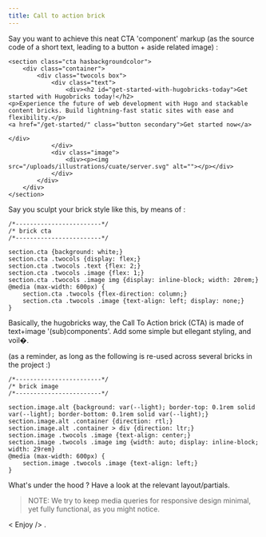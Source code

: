 ```yaml
---
title: Call to action brick
---
```


Say you want to achieve this neat CTA 'component' markup (as the source code of a short text, leading to a button + aside related image) :

```
<section class="cta hasbackgroundcolor">
    <div class="container">
        <div class="twocols box">
            <div class="text">
                <div><h2 id="get-started-with-hugobricks-today">Get started with Hugobricks today!</h2>
<p>Experience the future of web development with Hugo and stackable content bricks. Build lightning-fast static sites with ease and flexibility.</p>
<a href="/get-started/" class="button secondary">Get started now</a>

</div>
            </div>
            <div class="image">
                <div><p><img src="/uploads/illustrations/cuate/server.svg" alt=""></p></div>
            </div>
        </div>
    </div>
</section>
```



Say you sculpt your brick style like this, by means of :

```
/*------------------------*/
/* brick cta
/*------------------------*/

section.cta {background: white;}
section.cta .twocols {display: flex;}
section.cta .twocols .text {flex: 2;}
section.cta .twocols .image {flex: 1;}
section.cta .twocols .image img {display: inline-block; width: 20rem;}
@media (max-width: 600px) {
    section.cta .twocols {flex-direction: column;}
    section.cta .twocols .image {text-align: left; display: none;}
}
``` 

Basically, the hugobricks way, the Call To Action brick (CTA) is made of text+image '(sub)components'. Add some simple but ellegant styling, and voil�.

(as a reminder, as long as the following is re-used across several bricks in the project :)

```
/*------------------------*/
/* brick image
/*------------------------*/

section.image.alt {background: var(--light); border-top: 0.1rem solid var(--light); border-bottom: 0.1rem solid var(--light);}
section.image.alt .container {direction: rtl;}
section.image.alt .container > div {direction: ltr;}
section.image .twocols .image {text-align: center;}
section.image .twocols .image img {width: auto; display: inline-block; width: 29rem}
@media (max-width: 600px) {
    section.image .twocols .image {text-align: left;}
}
```

What's under the hood ? Have a look at the relevant layout/partials.


>  NOTE: We try to keep media queries for responsive design minimal, yet fully functional, as you might notice.

< Enjoy /> .
